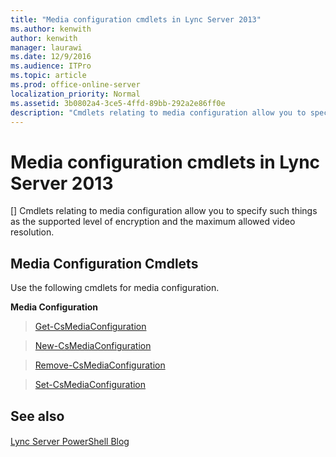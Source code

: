 ```yaml
---
title: "Media configuration cmdlets in Lync Server 2013"
ms.author: kenwith
author: kenwith
manager: laurawi
ms.date: 12/9/2016
ms.audience: ITPro
ms.topic: article
ms.prod: office-online-server
localization_priority: Normal
ms.assetid: 3b0802a4-3ce5-4ffd-89bb-292a2e86ff0e
description: "Cmdlets relating to media configuration allow you to specify such things as the supported level of encryption and the maximum allowed video resolution."
---
```


# Media configuration cmdlets in Lync Server 2013
[]
Cmdlets relating to media configuration allow you to specify such things as the supported level of encryption and the maximum allowed video resolution.
  
## Media Configuration Cmdlets

Use the following cmdlets for media configuration.
  
 **Media Configuration**
  
> [Get-CsMediaConfiguration](get-csmediaconfiguration.md)
    
> [New-CsMediaConfiguration](new-csmediaconfiguration.md)
    
> [Remove-CsMediaConfiguration](remove-csmediaconfiguration.md)
    
> [Set-CsMediaConfiguration](set-csmediaconfiguration.md)
    
## See also

#### 

[Lync Server PowerShell Blog](https://go.microsoft.com/fwlink/p/?linkId=203150)

